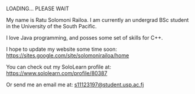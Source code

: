 LOADING... PLEASE WAIT

<!---
solomonirailoa/solomonirailoa is a ✨ special ✨ repository because its `README.md` (this file) appears on your GitHub profile.
You can click the Preview link to take a look at your changes.
--->

My name is Ratu Solomoni Railoa.
I am currently an undergrad BSc student in the University of the South Pacific.

I love Java programming, and posses some set of skills for C++.

I hope to update my website some time soon: https://sites.google.com/site/solomonirailoa/home

You can check out my SoloLearn profile at: https://www.sololearn.com/profile/80387

Or send me an email me at: s11123197@student.usp.ac.fj

